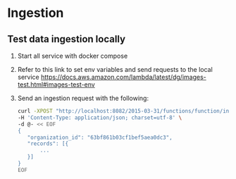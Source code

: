 # Ingestion

## Test data ingestion locally

1. Start all service with docker compose
1. Refer to this link to set env variables and send requests to the local service
   https://docs.aws.amazon.com/lambda/latest/dg/images-test.html#images-test-env
1. Send an ingestion request with the following:

   ```bash
   curl -XPOST "http://localhost:8082/2015-03-31/functions/function/invocations" \
   -H 'Content-Type: application/json; charset=utf-8' \
   -d @- << EOF
   {
      "organization_id": "63bf861b03cf1bef5aea0dc3",
      "records": [{
          ...
      }]
   }
   EOF
   ```
